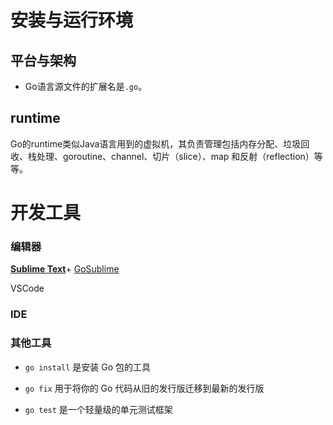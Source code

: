 # 安装与运行环境

## 平台与架构



+ Go语言源文件的扩展名是`.go`。



## runtime

Go的runtime类似Java语言用到的虚拟机，其负责管理包括内存分配、垃圾回收、栈处理、goroutine、channel、切片（slice）、map 和反射（reflection）等等。





# 开发工具

### 编辑器

**[Sublime Text](http://www.sublimetext.com/)**+ [GoSublime](https://github.com/DisposaBoy/GoSublime)

VSCode

### IDE



### 其他工具

+ `go install` 是安装 Go 包的工具
+ `go fix` 用于将你的 Go 代码从旧的发行版迁移到最新的发行版

+ `go test` 是一个轻量级的单元测试框架